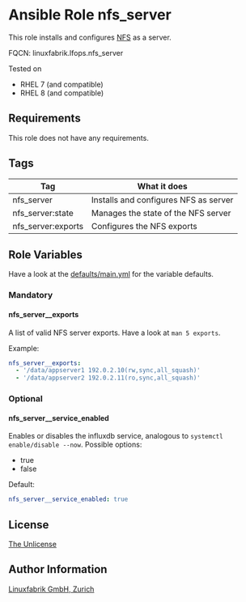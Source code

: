 # Ansible Role nfs_server

This role installs and configures [NFS](http://linux-nfs.org/) as a server.

FQCN: linuxfabrik.lfops.nfs_server

Tested on

* RHEL 7 (and compatible)
* RHEL 8 (and compatible)


## Requirements

This role does not have any requirements.

## Tags

| Tag                | What it does                           |
| ---                | ------------                           |
| nfs_server         | Installs and configures NFS  as server |
| nfs_server:state   | Manages the state of the NFS server    |
| nfs_server:exports | Configures the NFS exports             |


## Role Variables

Have a look at the [defaults/main.yml](https://github.com/Linuxfabrik/lfops/blob/main/roles/nfs_server/defaults/main.yml) for the variable defaults.


### Mandatory

#### nfs_server__exports

A list of valid NFS server exports. Have a look at `man 5 exports`.

Example:
```yaml
nfs_server__exports:
  - '/data/appserver1 192.0.2.10(rw,sync,all_squash)'
  - '/data/appserver2 192.0.2.11(ro,sync,all_squash)'
```


### Optional

#### nfs_server__service_enabled

Enables or disables the influxdb service, analogous to `systemctl enable/disable --now`. Possible options:

* true
* false

Default:
```yaml
nfs_server__service_enabled: true
```


## License

[The Unlicense](https://unlicense.org/)


## Author Information

[Linuxfabrik GmbH, Zurich](https://www.linuxfabrik.ch)
